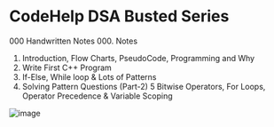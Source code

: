 # CodeHelp DSA Busted Series

000 Handwritten Notes
000. Notes

1. Introduction, Flow Charts, PseudoCode, Programming and Why
2. Write First C++ Program
3. If-Else, While loop & Lots of Patterns
4. Solving Pattern Questions (Part-2)
5 Bitwise Operators, For Loops, Operator Precedence & Variable Scoping


![image](https://user-images.githubusercontent.com/87055332/163028262-65cdb97e-1736-4b19-bd84-2f3d2861b92f.png)
